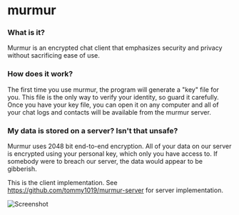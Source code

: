 # murmur

### What is it?
Murmur is an encrypted chat client that emphasizes security and privacy without sacrificing ease of use. 

### How does it work?
The first time you use murmur, the program will generate a "key" file for you. This file is the only way to verify your identity, so guard it carefully. Once you have your key file, you can open it on any computer and all of your chat logs and contacts will be available from the murmur server.

### My data is stored on a server? Isn't that unsafe?
Murmur uses 2048 bit end-to-end encryption. All of your data on our server is encrypted using your personal key, which only you have access to. If somebody were to breach our server, the data would appear to be gibberish.

This is the client implementation. See https://github.com/tommy1019/murmur-server for server implementation.

![Screenshot](https://i.imgur.com/oQraL1U.jpg)
